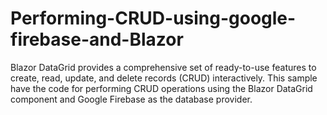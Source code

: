 # Performing-CRUD-using-google-firebase-and-Blazor
Blazor DataGrid provides a comprehensive set of ready-to-use features to create, read, update, and delete records (CRUD) interactively. This sample have the code for performing CRUD operations using the Blazor DataGrid component and Google Firebase as the database provider.
